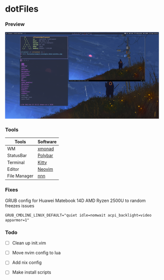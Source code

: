 # dotFiles

### Preview 

![Preview](./Imgs/preview1.png)

### Tools

| Tools | Software |
| --- | --- |
| WM | [xmonad](.xmonad/config.hs) |
| StatusBar | [Polybar](.config/polybar) |
| Terminal | [Kitty](.config/kitty) |
| Editor | [Neovim](.config/nvim) |
| File Manager | [nnn](.config/nnn) |


### Fixes

GRUB config for Huawei Matebook 14D AMD Ryzen 2500U to random freezes issues

```
GRUB_CMDLINE_LINUX_DEFAULT="quiet idle=nomwait acpi_backlight=video apparmor=1"
```

### Todo

- [ ] Clean up init.vim
- [ ] Move nvim config to lua
- [ ] Add nix config
- [ ] Make install scripts

